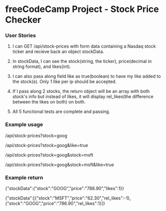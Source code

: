 # freeCodeCamp Project - Stock Price Checker

### User Stories

1. I can GET /api/stock-prices with form data containing a Nasdaq stock ticker and recieve back an object stockData.

2. In stockData, I can see the stock(string, the ticker), price(decimal in string format), and likes(int).

3. I can also pass along field like as true(boolean) to have my like added to the stock(s). Only 1 like per ip should be accepted.

4. If I pass along 2 stocks, the return object will be an array with both stock's info but instead of likes, it will display rel_likes(the difference between the likes on both) on both.

5. All 5 functional tests are complete and passing.

### Example usage

/api/stock-prices?stock=goog

/api/stock-prices?stock=goog&like=true

/api/stock-prices?stock=goog&stock=msft

/api/stock-prices?stock=goog&stock=msft&like=true

### Example return

{"stockData":{"stock":"GOOG","price":"786.90","likes":1}}

{"stockData":[{"stock":"MSFT","price":"62.30","rel_likes":-1}, {"stock":"GOOG","price":"786.90","rel_likes":1}]}



